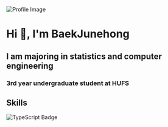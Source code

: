<!-- 프로필 이미지와 소개 -->
![Profile Image](https://capsule-render.vercel.app/api?type=Waving&color=F7EFE9&height=150&section=header&text=Baek's%20GitHub&fontSize=50&fontAlign=25&fontAlignY=40)

# Hi 👋, I'm BaekJunehong
## I am majoring in statistics and computer engineering
### 3rd year undergraduate student at HUFS

<!-- 기술 스택 -->
## Skills
![TypeScript Badge](https://img.shields.io/badge/TypeScript-3178C6?style=flat&logo=TypeScript&logoColor=white)
<!-- 다른 기술 스택 뱃지들도 추가할 수 있습니다. -->
